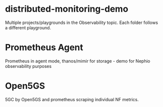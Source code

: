 # distributed-monitoring-demo
Multiple projects/playgrounds in the Observability topic. Each folder follows a different playground.

# Prometheus Agent
Prometheus in agent mode, thanos/mimir for storage - demo for Nephio observability purposes

# Open5GS
5GC by Open5GS and prometheus scraping individual NF metrics.